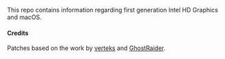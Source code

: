 This repo contains information regarding first generation Intel HD Graphics and macOS.


#### Credits
Patches based on the work by [verteks](https://www.insanelymac.com/forum/topic/286879-appleintelhdgraphicsfb-fixed-sl-1068) and [GhostRaider](https://www.insanelymac.com/forum/topic/286092-guide-1st-generation-intel-hd-graphics-qeci).
